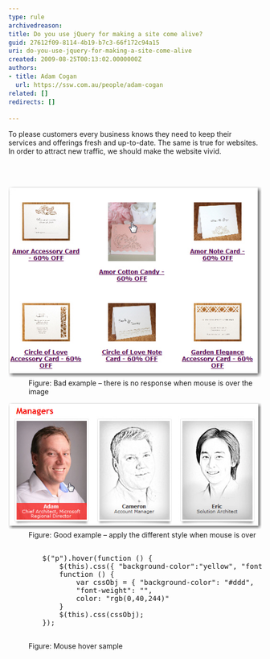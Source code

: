 ```yaml
---
type: rule
archivedreason: 
title: Do you use jQuery for making a site come alive?
guid: 27612f09-8114-4b19-b7c3-66f172c94a15
uri: do-you-use-jquery-for-making-a-site-come-alive
created: 2009-08-25T00:13:02.0000000Z
authors:
- title: Adam Cogan
  url: https://ssw.com.au/people/adam-cogan
related: []
redirects: []

---
```



To please customers every business knows they need to keep their services and offerings fresh and up-to-date. The same is true for websites. In order to attract new traffic, we should make the website vivid. 

<br><excerpt class='endintro'></excerpt><br>

  <dl class="badImage">
    <dt><img alt="Bad example – there is no response when mouse is over the image" src="OldFashionSite.jpg" /> </dt>
    <dd>Figure: Bad example – there is no response when mouse is over the image </dd>
</dl>
<dl class="goodImage">
    <dt><img alt="Good example – apply the different style when mouse is over" src="NewFashionSite.jpg" /> </dt>
    <dd>Figure: Good example – apply the different style when mouse is over </dd>
</dl>
<dl class="goodCode">
    <dt>
    <pre>        
        $("p").hover(function () {
            $(this).css({ "background-color":"yellow", "font-weight":"bolder" }); },
            function () { 
                var cssObj = { "background-color": "#ddd", 
                "font-weight": "", 
                color: "rgb(0,40,244)"
            }
            $(this).css(cssObj);
        }); 
    </pre>
    </dt>
    <dd>Figure: Mouse hover sample </dd>
</dl>



